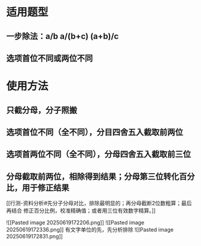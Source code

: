 # 适用题型
## 一步除法：a/b  a/(b+c) (a+b)/c
## 选项首位不同或两位不同
# 使用方法
## 只截分母，分子照搬
## 选项首位不同（全不同），分目四舍五入截取前两位
## 选项首两位不同（全不同），分母四舍五入截取前三位
## 分母截取前两位，相除得到结果；分母第三位转化百分比，用于修正结果
[[行测-资料分析#先分子分母对比，排除最明显的；再分母截断2位数粗算；最后再结合 修正百分比例，校准精确值；或者用三位有效数字精算。]]

![[Pasted image 20250619172206.png]]
![[Pasted image 20250619172336.png]]
有文字单位的先，先分析排除
![[Pasted image 20250619172831.png]]


